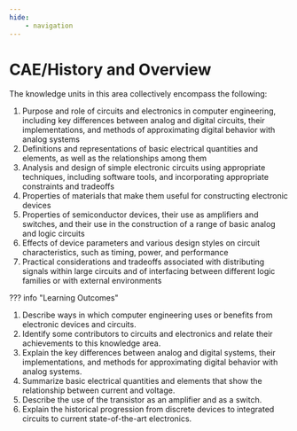 ```yaml
---
hide:
    - navigation
---
```

# CAE/History and Overview

The knowledge units in this area collectively encompass the following:

1. Purpose and role of circuits and electronics in computer engineering, including key differences between analog and digital circuits, their implementations, and methods of approximating digital behavior with analog systems
2. Definitions and representations of basic electrical quantities and elements, as well as the relationships among them
3. Analysis and design of simple electronic circuits using appropriate techniques, including software tools, and incorporating appropriate constraints and tradeoffs
4. Properties of materials that make them useful for constructing electronic devices
5. Properties of semiconductor devices, their use as amplifiers and switches, and their use in the construction of a range of basic analog and logic circuits
6. Effects of device parameters and various design styles on circuit characteristics, such as timing, power, and performance
7. Practical considerations and tradeoffs associated with distributing signals within large circuits and of interfacing between different logic families or with external environments

??? info "Learning Outcomes"

   1. Describe ways in which computer engineering uses or benefits from electronic devices and circuits.
   2. Identify some contributors to circuits and electronics and relate their achievements to this knowledge area.
   3. Explain the key differences between analog and digital systems, their implementations, and methods for approximating digital behavior with analog systems.
   4. Summarize basic electrical quantities and elements that show the relationship between current and voltage.
   5. Describe the use of the transistor as an amplifier and as a switch.
   6. Explain the historical progression from discrete devices to integrated circuits to current state-of-the-art electronics.


